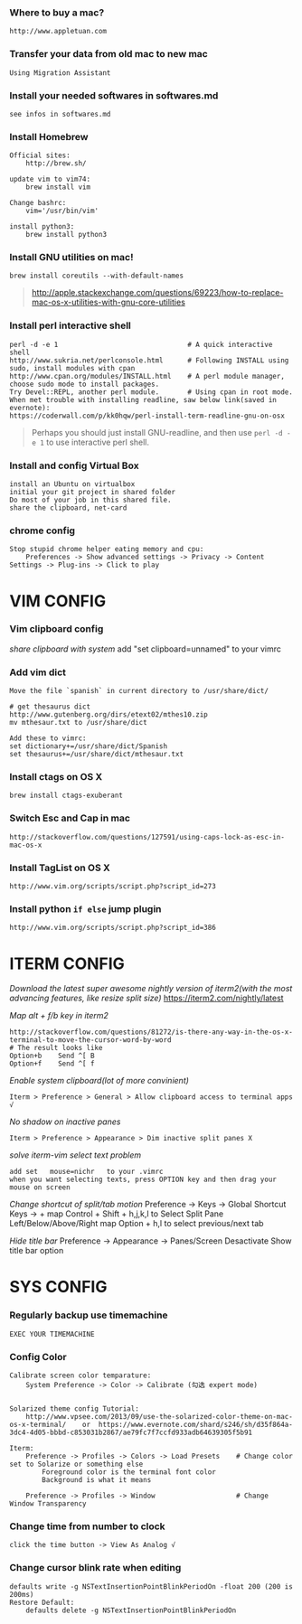 ### Where to buy a mac?
    http://www.appletuan.com

### Transfer your data from old mac to new mac
    Using Migration Assistant

### Install your needed softwares in softwares.md
    see infos in softwares.md

### Install Homebrew
    Official sites:
        http://brew.sh/

    update vim to vim74:
        brew install vim

    Change bashrc:
        vim='/usr/bin/vim'

    install python3:
        brew install python3

### Install GNU utilities on mac!
    brew install coreutils --with-default-names

> http://apple.stackexchange.com/questions/69223/how-to-replace-mac-os-x-utilities-with-gnu-core-utilities

### Install perl interactive shell
    perl -d -e 1                                # A quick interactive shell
    http://www.sukria.net/perlconsole.html      # Following INSTALL using sudo, install modules with cpan
    http://www.cpan.org/modules/INSTALL.html    # A perl module manager, choose sudo mode to install packages.
    Try Devel::REPL, another perl module.       # Using cpan in root mode.
    When met trouble with installing readline, saw below link(saved in evernote):
    https://coderwall.com/p/kk0hqw/perl-install-term-readline-gnu-on-osx

> Perhaps you should just install GNU-readline, and then use `perl -d -e 1` to use interactive perl shell.

### Install and config Virtual Box
    install an Ubuntu on virtualbox
    initial your git project in shared folder
    Do most of your job in this shared file.
    share the clipboard, net-card

### chrome config
    Stop stupid chrome helper eating memory and cpu:
        Preferences -> Show advanced settings -> Privacy -> Content Settings -> Plug-ins -> Click to play


# VIM CONFIG
### Vim clipboard config
*share clipboard with system*
    add "set clipboard=unnamed" to your vimrc

### Add vim dict

    Move the file `spanish` in current directory to /usr/share/dict/

    # get thesaurus dict
    http://www.gutenberg.org/dirs/etext02/mthes10.zip
    mv mthesaur.txt to /usr/share/dict

    Add these to vimrc:
    set dictionary+=/usr/share/dict/Spanish
    set thesaurus+=/usr/share/dict/mthesaur.txt

### Install ctags on OS X
    brew install ctags-exuberant

### Switch Esc and Cap in mac
    http://stackoverflow.com/questions/127591/using-caps-lock-as-esc-in-mac-os-x

### Install TagList on OS X
    http://www.vim.org/scripts/script.php?script_id=273

### Install python `if else` jump plugin
    http://www.vim.org/scripts/script.php?script_id=386


# ITERM CONFIG
*Download the latest super awesome nightly version of iterm2(with the most advancing features, like resize split size)*
   https://iterm2.com/nightly/latest

*Map alt + f/b key in iterm2*

    http://stackoverflow.com/questions/81272/is-there-any-way-in-the-os-x-terminal-to-move-the-cursor-word-by-word
    # The result looks like
    Option+b    Send ^[ B
    Option+f    Send ^[ f

*Enable system clipboard(lot of more convinient)*

    Iterm > Preference > General > Allow clipboard access to terminal apps √

*No shadow on inactive panes*

    Iterm > Preference > Appearance > Dim inactive split panes X

*solve iterm-vim select text problem*

    add set   mouse=nichr   to your .vimrc
    when you want selecting texts, press OPTION key and then drag your mouse on screen

*Change shortcut of split/tab motion*
    Preference -> Keys -> Global Shortcut Keys -> +
    map Control + Shift + h,j,k,l to Select Split Pane Left/Below/Above/Right
    map Option + h,l to select previous/next tab

*Hide title bar*
    Preference -> Appearance -> Panes/Screen
    Desactivate Show title bar option


# SYS CONFIG
### Regularly backup use timemachine
    EXEC YOUR TIMEMACHINE

### Config Color

    Calibrate screen color temparature:
        System Preference -> Color -> Calibrate (勾选 expert mode) 


    Solarized theme config Tutorial:
        http://www.vpsee.com/2013/09/use-the-solarized-color-theme-on-mac-os-x-terminal/    or  https://www.evernote.com/shard/s246/sh/d35f864a-3dc4-4d05-bbbd-c853031b2867/ae79fc7f7ccfd933adb64639305f5b91 

    Iterm:
        Preference -> Profiles -> Colors -> Load Presets    # Change color set to Solarize or something else
            Foreground color is the terminal font color
            Background is what it means

        Preference -> Profiles -> Window                    # Change Window Transparency

### Change time from number to clock

    click the time button -> View As Analog √

### Change cursor blink rate when editing

    defaults write -g NSTextInsertionPointBlinkPeriodOn -float 200 (200 is 200ms)
    Restore Default:
        defaults delete -g NSTextInsertionPointBlinkPeriodOn
